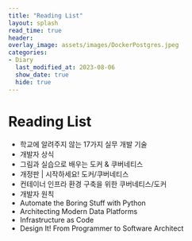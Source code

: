 ```yaml
---
title: "Reading List"
layout: splash
read_time: true
header:
overlay_image: assets/images/DockerPostgres.jpeg
categories:
- Diary
  last_modified_at: 2023-08-06
  show_date: true
  hide: true
---
```


# Reading List

- 학교에 알려주지 않는 17가지 실무 개발 기술
- 개발자 상식
- 그림과 실습으로 배우는 도커 & 쿠버네티스
- 개정판 | 시작하세요! 도커/쿠버네티스
- 컨테이너 인프라 환경 구축을 위한 쿠버네티스/도커
- 개발자 원칙
- Automate the Boring Stuff with Python
- Architecting Modern Data Platforms
- Infrastructure as Code
- Design It! From Programmer to Software Architect
